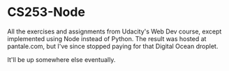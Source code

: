 # CS253-Node

All the exercises and assignments from Udacity's Web Dev course, except implemented using Node instead of Python.
The result was hosted at pantale.com, but I've since stopped paying for that Digital Ocean droplet.

It'll be up somewhere else eventually.
